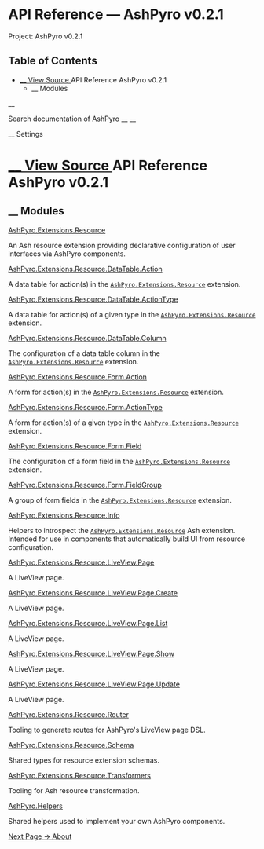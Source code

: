 # API Reference — AshPyro v0.2.1

Project: AshPyro v0.2.1

## Table of Contents

- [ __ View Source ](external_link) API Reference AshPyro v0.2.1
  - __ Modules

__

Search documentation of AshPyro __ __

__ Settings

#  [ __ View Source ](external_link) API Reference AshPyro v0.2.1

##  __ Modules

[AshPyro.Extensions.Resource](external_link)

An Ash resource extension providing declarative configuration of user interfaces via AshPyro components.

[AshPyro.Extensions.Resource.DataTable.Action](external_link)

A data table for action(s) in the [`AshPyro.Extensions.Resource`](external_link) extension.

[AshPyro.Extensions.Resource.DataTable.ActionType](external_link)

A data table for action(s) of a given type in the [`AshPyro.Extensions.Resource`](external_link) extension.

[AshPyro.Extensions.Resource.DataTable.Column](external_link)

The configuration of a data table column in the [`AshPyro.Extensions.Resource`](external_link) extension.

[AshPyro.Extensions.Resource.Form.Action](external_link)

A form for action(s) in the [`AshPyro.Extensions.Resource`](external_link) extension.

[AshPyro.Extensions.Resource.Form.ActionType](external_link)

A form for action(s) of a given type in the [`AshPyro.Extensions.Resource`](external_link) extension.

[AshPyro.Extensions.Resource.Form.Field](external_link)

The configuration of a form field in the [`AshPyro.Extensions.Resource`](external_link) extension.

[AshPyro.Extensions.Resource.Form.FieldGroup](external_link)

A group of form fields in the [`AshPyro.Extensions.Resource`](external_link) extension.

[AshPyro.Extensions.Resource.Info](external_link)

Helpers to introspect the [`AshPyro.Extensions.Resource`](external_link) Ash extension. Intended for use in components that automatically build UI from resource configuration.

[AshPyro.Extensions.Resource.LiveView.Page](external_link)

A LiveView page.

[AshPyro.Extensions.Resource.LiveView.Page.Create](external_link)

A LiveView page.

[AshPyro.Extensions.Resource.LiveView.Page.List](external_link)

A LiveView page.

[AshPyro.Extensions.Resource.LiveView.Page.Show](external_link)

A LiveView page.

[AshPyro.Extensions.Resource.LiveView.Page.Update](external_link)

A LiveView page.

[AshPyro.Extensions.Resource.Router](external_link)

Tooling to generate routes for AshPyro's LiveView page DSL.

[AshPyro.Extensions.Resource.Schema](external_link)

Shared types for resource extension schemas.

[AshPyro.Extensions.Resource.Transformers](external_link)

Tooling for Ash resource transformation.

[AshPyro.Helpers](external_link)

Shared helpers used to implement your own AshPyro components.

[ Next Page →  About  ](external_link)

